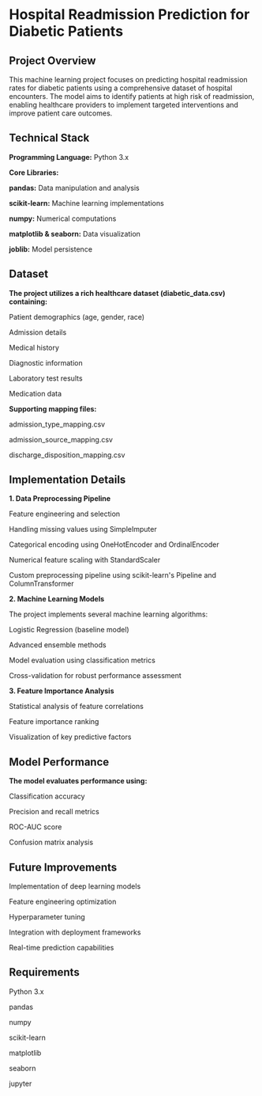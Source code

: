 # Hospital Readmission Prediction for Diabetic Patients
## Project Overview
This machine learning project focuses on predicting hospital readmission rates for diabetic patients using a comprehensive dataset of hospital encounters. The model aims to identify patients at high risk of readmission, enabling healthcare providers to implement targeted interventions and improve patient care outcomes.
## Technical Stack
**Programming Language:** Python 3.x

**Core Libraries:**

**pandas:** Data manipulation and analysis

**scikit-learn:** Machine learning implementations

**numpy:** Numerical computations

**matplotlib & seaborn:** Data visualization

**joblib:** Model persistence

## Dataset

**The project utilizes a rich healthcare dataset (diabetic_data.csv) containing:**

Patient demographics (age, gender, race)

Admission details

Medical history

Diagnostic information

Laboratory test results

Medication data

**Supporting mapping files:**

admission_type_mapping.csv

admission_source_mapping.csv

discharge_disposition_mapping.csv

## Implementation Details

**1. Data Preprocessing Pipeline**

Feature engineering and selection

Handling missing values using SimpleImputer

Categorical encoding using OneHotEncoder and OrdinalEncoder

Numerical feature scaling with StandardScaler

Custom preprocessing pipeline using scikit-learn's Pipeline and ColumnTransformer

**2. Machine Learning Models**

The project implements several machine learning algorithms:

Logistic Regression (baseline model)

Advanced ensemble methods

Model evaluation using classification metrics

Cross-validation for robust performance assessment

**3. Feature Importance Analysis**

Statistical analysis of feature correlations

Feature importance ranking

Visualization of key predictive factors

## Model Performance

**The model evaluates performance using:**

Classification accuracy

Precision and recall metrics

ROC-AUC score

Confusion matrix analysis

## Future Improvements
Implementation of deep learning models

Feature engineering optimization

Hyperparameter tuning

Integration with deployment frameworks

Real-time prediction capabilities

## Requirements

Python 3.x

pandas

numpy

scikit-learn

matplotlib

seaborn

jupyter
